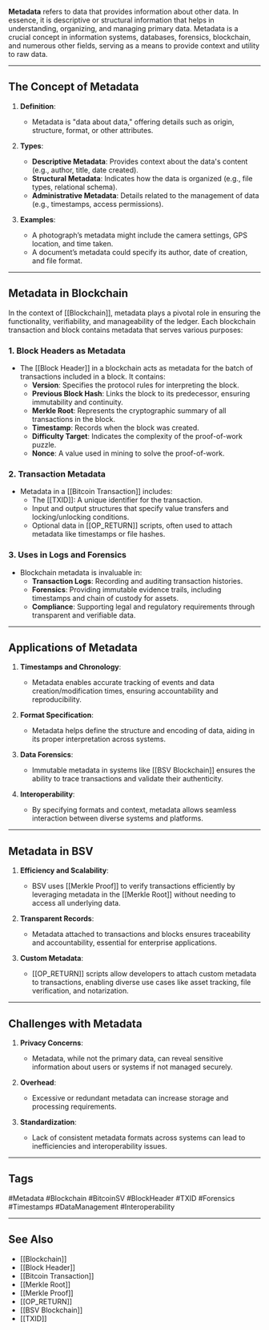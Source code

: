 **Metadata** refers to data that provides information about other data. In essence, it is descriptive or structural information that helps in understanding, organizing, and managing primary data. Metadata is a crucial concept in information systems, databases, forensics, blockchain, and numerous other fields, serving as a means to provide context and utility to raw data.

---

## The Concept of Metadata

1. **Definition**:
   - Metadata is "data about data," offering details such as origin, structure, format, or other attributes.

2. **Types**:
   - **Descriptive Metadata**: Provides context about the data's content (e.g., author, title, date created).
   - **Structural Metadata**: Indicates how the data is organized (e.g., file types, relational schema).
   - **Administrative Metadata**: Details related to the management of data (e.g., timestamps, access permissions).

3. **Examples**:
   - A photograph’s metadata might include the camera settings, GPS location, and time taken.
   - A document’s metadata could specify its author, date of creation, and file format.

---

## Metadata in Blockchain

In the context of [[Blockchain]], metadata plays a pivotal role in ensuring the functionality, verifiability, and manageability of the ledger. Each blockchain transaction and block contains metadata that serves various purposes:

### 1. **Block Headers as Metadata**
- The [[Block Header]] in a blockchain acts as metadata for the batch of transactions included in a block. It contains:
  - **Version**: Specifies the protocol rules for interpreting the block.
  - **Previous Block Hash**: Links the block to its predecessor, ensuring immutability and continuity.
  - **Merkle Root**: Represents the cryptographic summary of all transactions in the block.
  - **Timestamp**: Records when the block was created.
  - **Difficulty Target**: Indicates the complexity of the proof-of-work puzzle.
  - **Nonce**: A value used in mining to solve the proof-of-work.

### 2. **Transaction Metadata**
- Metadata in a [[Bitcoin Transaction]] includes:
  - The [[TXID]]: A unique identifier for the transaction.
  - Input and output structures that specify value transfers and locking/unlocking conditions.
  - Optional data in [[OP_RETURN]] scripts, often used to attach metadata like timestamps or file hashes.

### 3. **Uses in Logs and Forensics**
- Blockchain metadata is invaluable in:
  - **Transaction Logs**: Recording and auditing transaction histories.
  - **Forensics**: Providing immutable evidence trails, including timestamps and chain of custody for assets.
  - **Compliance**: Supporting legal and regulatory requirements through transparent and verifiable data.

---

## Applications of Metadata

1. **Timestamps and Chronology**:
   - Metadata enables accurate tracking of events and data creation/modification times, ensuring accountability and reproducibility.

2. **Format Specification**:
   - Metadata helps define the structure and encoding of data, aiding in its proper interpretation across systems.

3. **Data Forensics**:
   - Immutable metadata in systems like [[BSV Blockchain]] ensures the ability to trace transactions and validate their authenticity.

4. **Interoperability**:
   - By specifying formats and context, metadata allows seamless interaction between diverse systems and platforms.

---

## Metadata in BSV

1. **Efficiency and Scalability**:
   - BSV uses [[Merkle Proof]] to verify transactions efficiently by leveraging metadata in the [[Merkle Root]] without needing to access all underlying data.

2. **Transparent Records**:
   - Metadata attached to transactions and blocks ensures traceability and accountability, essential for enterprise applications.

3. **Custom Metadata**:
   - [[OP_RETURN]] scripts allow developers to attach custom metadata to transactions, enabling diverse use cases like asset tracking, file verification, and notarization.

---

## Challenges with Metadata

1. **Privacy Concerns**:
   - Metadata, while not the primary data, can reveal sensitive information about users or systems if not managed securely.

2. **Overhead**:
   - Excessive or redundant metadata can increase storage and processing requirements.

3. **Standardization**:
   - Lack of consistent metadata formats across systems can lead to inefficiencies and interoperability issues.

---

## Tags

#Metadata #Blockchain #BitcoinSV #BlockHeader #TXID #Forensics #Timestamps #DataManagement #Interoperability

---

## See Also

- [[Blockchain]]
- [[Block Header]]
- [[Bitcoin Transaction]]
- [[Merkle Root]]
- [[Merkle Proof]]
- [[OP_RETURN]]
- [[BSV Blockchain]]
- [[TXID]]

